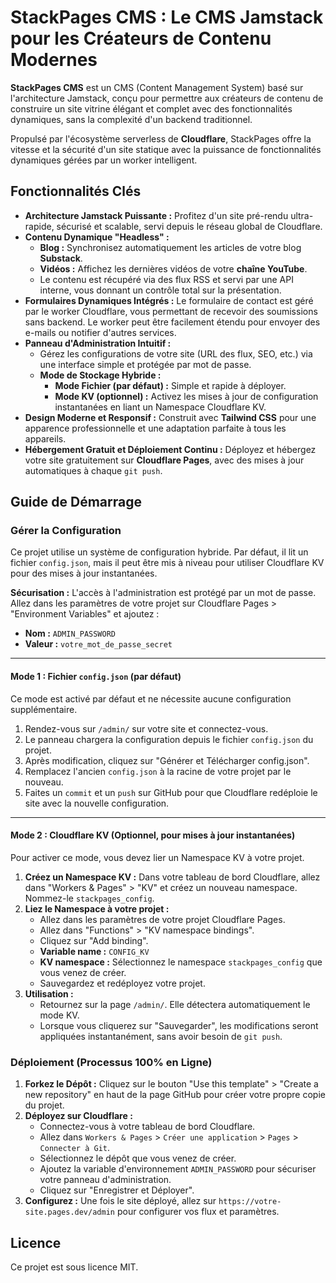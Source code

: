 # StackPages CMS : Le CMS Jamstack pour les Créateurs de Contenu Modernes

**StackPages CMS** est un CMS (Content Management System) basé sur l'architecture Jamstack, conçu pour permettre aux créateurs de contenu de construire un site vitrine élégant et complet avec des fonctionnalités dynamiques, sans la complexité d'un backend traditionnel.

Propulsé par l'écosystème serverless de **Cloudflare**, StackPages offre la vitesse et la sécurité d'un site statique avec la puissance de fonctionnalités dynamiques gérées par un worker intelligent.

## Fonctionnalités Clés

*   **Architecture Jamstack Puissante :** Profitez d'un site pré-rendu ultra-rapide, sécurisé et scalable, servi depuis le réseau global de Cloudflare.
*   **Contenu Dynamique "Headless" :**
    *   **Blog :** Synchronisez automatiquement les articles de votre blog **Substack**.
    *   **Vidéos :** Affichez les dernières vidéos de votre **chaîne YouTube**.
    *   Le contenu est récupéré via des flux RSS et servi par une API interne, vous donnant un contrôle total sur la présentation.
*   **Formulaires Dynamiques Intégrés :** Le formulaire de contact est géré par le worker Cloudflare, vous permettant de recevoir des soumissions sans backend. Le worker peut être facilement étendu pour envoyer des e-mails ou notifier d'autres services.
*   **Panneau d'Administration Intuitif :**
    *   Gérez les configurations de votre site (URL des flux, SEO, etc.) via une interface simple et protégée par mot de passe.
    *   **Mode de Stockage Hybride :**
        *   **Mode Fichier (par défaut) :** Simple et rapide à déployer.
        *   **Mode KV (optionnel) :** Activez les mises à jour de configuration instantanées en liant un Namespace Cloudflare KV.
*   **Design Moderne et Responsif :** Construit avec **Tailwind CSS** pour une apparence professionnelle et une adaptation parfaite à tous les appareils.
*   **Hébergement Gratuit et Déploiement Continu :** Déployez et hébergez votre site gratuitement sur **Cloudflare Pages**, avec des mises à jour automatiques à chaque `git push`.

## Guide de Démarrage

### Gérer la Configuration

Ce projet utilise un système de configuration hybride. Par défaut, il lit un fichier `config.json`, mais il peut être mis à niveau pour utiliser Cloudflare KV pour des mises à jour instantanées.

**Sécurisation :**
L'accès à l'administration est protégé par un mot de passe. Allez dans les paramètres de votre projet sur Cloudflare Pages > "Environment Variables" et ajoutez :
*   **Nom :** `ADMIN_PASSWORD`
*   **Valeur :** `votre_mot_de_passe_secret`

---

#### Mode 1 : Fichier `config.json` (par défaut)

Ce mode est activé par défaut et ne nécessite aucune configuration supplémentaire.

1.  Rendez-vous sur `/admin/` sur votre site et connectez-vous.
2.  Le panneau chargera la configuration depuis le fichier `config.json` du projet.
3.  Après modification, cliquez sur "Générer et Télécharger config.json".
4.  Remplacez l'ancien `config.json` à la racine de votre projet par le nouveau.
5.  Faites un `commit` et un `push` sur GitHub pour que Cloudflare redéploie le site avec la nouvelle configuration.

---

#### Mode 2 : Cloudflare KV (Optionnel, pour mises à jour instantanées)

Pour activer ce mode, vous devez lier un Namespace KV à votre projet.

1.  **Créez un Namespace KV :** Dans votre tableau de bord Cloudflare, allez dans "Workers & Pages" > "KV" et créez un nouveau namespace. Nommez-le `stackpages_config`.
2.  **Liez le Namespace à votre projet :**
    *   Allez dans les paramètres de votre projet Cloudflare Pages.
    *   Allez dans "Functions" > "KV namespace bindings".
    *   Cliquez sur "Add binding".
    *   **Variable name :** `CONFIG_KV`
    *   **KV namespace :** Sélectionnez le namespace `stackpages_config` que vous venez de créer.
    *   Sauvegardez et redéployez votre projet.
3.  **Utilisation :**
    *   Retournez sur la page `/admin/`. Elle détectera automatiquement le mode KV.
    *   Lorsque vous cliquerez sur "Sauvegarder", les modifications seront appliquées instantanément, sans avoir besoin de `git push`.

### Déploiement (Processus 100% en Ligne)

1.  **Forkez le Dépôt :** Cliquez sur le bouton "Use this template" > "Create a new repository" en haut de la page GitHub pour créer votre propre copie du projet.
2.  **Déployez sur Cloudflare :**
    *   Connectez-vous à votre tableau de bord Cloudflare.
    *   Allez dans `Workers & Pages` > `Créer une application` > `Pages` > `Connecter à Git`.
    *   Sélectionnez le dépôt que vous venez de créer.
    *   Ajoutez la variable d'environnement `ADMIN_PASSWORD` pour sécuriser votre panneau d'administration.
    *   Cliquez sur "Enregistrer et Déployer".
3.  **Configurez :** Une fois le site déployé, allez sur `https://votre-site.pages.dev/admin` pour configurer vos flux et paramètres.

## Licence

Ce projet est sous licence MIT.
